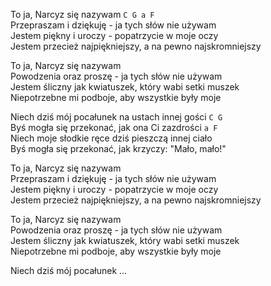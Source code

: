 To ja, Narcyz się nazywam `C G a F`  
Przepraszam i dziękuję - ja tych słów nie używam  
Jestem piękny i uroczy - popatrzycie w moje oczy  
Jestem przecież najpiękniejszy, a na pewno najskromniejszy  

To ja, Narcyz się nazywam  
Powodzenia oraz proszę - ja tych słów nie używam  
Jestem śliczny jak kwiatuszek, który wabi setki muszek  
Niepotrzebne mi podboje, aby wszystkie były moje  

Niech dziś mój pocałunek na ustach innej gości `C G`  
Byś mogła się przekonać, jak ona Ci zazdrości `a F`  
Niech moje słodkie ręce dziś pieszczą innej ciało  
Byś mogła się przekonać, jak krzyczy: "Mało, mało!"  

To ja, Narcyz się nazywam  
Przepraszam i dziękuję - ja tych słów nie używam  
Jestem piękny i uroczy - popatrzycie w moje oczy  
Jestem przecież najpiękniejszy, a na pewno najskromniejszy  

To ja, Narcyz się nazywam  
Powodzenia oraz proszę - ja tych słów nie używam  
Jestem śliczny jak kwiatuszek, który wabi setki muszek  
Niepotrzebne mi podboje, aby wszystkie były moje  

Niech dziś mój pocałunek …
